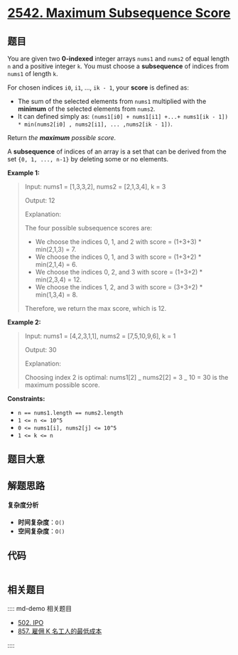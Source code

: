 # [2542. Maximum Subsequence Score](https://leetcode.com/problems/maximum-subsequence-score/)

## 题目

You are given two **0-indexed** integer arrays `nums1` and `nums2` of equal
length `n` and a positive integer `k`. You must choose a **subsequence** of
indices from `nums1` of length `k`.

For chosen indices `i0`, `i1`, ..., `ik - 1`, your **score** is defined as:

- The sum of the selected elements from `nums1` multiplied with the **minimum** of the selected elements from `nums2`.
- It can defined simply as: `(nums1[i0] + nums1[i1] +...+ nums1[ik - 1]) * min(nums2[i0] , nums2[i1], ... ,nums2[ik - 1])`.

Return _the **maximum** possible score._

A **subsequence** of indices of an array is a set that can be derived from the
set `{0, 1, ..., n-1}` by deleting some or no elements.

**Example 1:**

> Input: nums1 = [1,3,3,2], nums2 = [2,1,3,4], k = 3
>
> Output: 12
>
> Explanation:
>
> The four possible subsequence scores are:
>
> - We choose the indices 0, 1, and 2 with score = (1+3+3) \* min(2,1,3) = 7.
> - We choose the indices 0, 1, and 3 with score = (1+3+2) \* min(2,1,4) = 6.
> - We choose the indices 0, 2, and 3 with score = (1+3+2) \* min(2,3,4) = 12.
> - We choose the indices 1, 2, and 3 with score = (3+3+2) \* min(1,3,4) = 8.
>
> Therefore, we return the max score, which is 12.

**Example 2:**

> Input: nums1 = [4,2,3,1,1], nums2 = [7,5,10,9,6], k = 1
>
> Output: 30
>
> Explanation:
>
> Choosing index 2 is optimal: nums1[2] _ nums2[2] = 3 _ 10 = 30 is the maximum possible score.

**Constraints:**

- `n == nums1.length == nums2.length`
- `1 <= n <= 10^5`
- `0 <= nums1[i], nums2[j] <= 10^5`
- `1 <= k <= n`

## 题目大意

## 解题思路

#### 复杂度分析

- **时间复杂度**：`O()`
- **空间复杂度**：`O()`

## 代码

```javascript

```

## 相关题目

:::: md-demo 相关题目

- [502. IPO](https://leetcode.com/problems/ipo)
- [857. 雇佣 K 名工人的最低成本](https://leetcode.com/problems/minimum-cost-to-hire-k-workers)

::::
